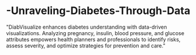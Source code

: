 # -Unraveling-Diabetes-Through-Data
"DiabVisualize enhances diabetes understanding with data-driven visualizations. Analyzing pregnancy, insulin, blood pressure, and glucose attributes empowers health planners and professionals to identify risks, assess severity, and optimize strategies for prevention and care."
